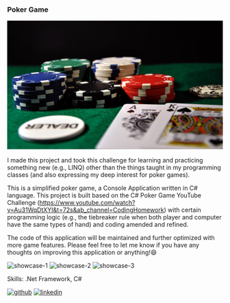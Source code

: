 ### Poker Game

<img src='https://github.com/DavidCWHung/poker-game/blob/main/poker-game1280x850.jpg' alt='poker-game' height='300' width='1500'>

I made this project and took this challenge for learning and practicing something new (e.g., LINQ) other than the things taught in my programming classes (and also expressing my deep interest for poker games).  

This is a simplified poker game, a Console Application written in C# language.  This project is built based on the C# Poker Game YouTube Challenge (https://www.youtube.com/watch?v=Au31WqDtXYI&t=72s&ab_channel=CodingHomework) with certain programming logic (e.g., the tiebreaker rule when both player and computer have the same types of hand) and coding amended and refined. 

The code of this application will be maintained and further optimized with more game features.  Please feel free to let me know if you have any thoughts on improving this application or anything!:smile:

<p float="left"> 
  <img src='https://github.com/DavidCWHung/DavidCWHung/blob/main/showcase-1-tiebreaker-highcard.png' alt='showcase-1' width='300'>  
  <img src='https://github.com/DavidCWHung/DavidCWHung/blob/main/showcase-2-invalid-input-flush-threeofakind.png' alt='showcase-2' width='300'>
  <img src='https://github.com/DavidCWHung/DavidCWHung/blob/main/showcase-3-fullhouse.png' alt='showcase-3' width='300'>
</p>

Skills: .Net Framework, C#

[<img src='https://cdn.jsdelivr.net/npm/simple-icons@3.0.1/icons/github.svg' alt='github' height='40'>](https://github.com/DavidCWHung)  [<img src='https://cdn.jsdelivr.net/npm/simple-icons@3.0.1/icons/linkedin.svg' alt='linkedin' height='40'>](https://www.linkedin.com/in/david-hung-9180b5a4/)  
